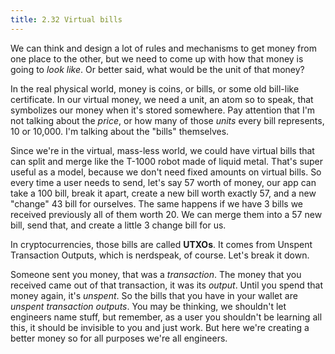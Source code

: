 ```yaml
---
title: 2.32 Virtual bills
---
```

We can think and design a lot of rules and mechanisms to get money from one place to the other, but we need to come up with how that money is going to *look like*. Or better said, what would be the unit of that money?

In the real physical world, money is coins, or bills, or some old bill-like certificate. In our virtual money, we need a unit, an atom so to speak, that symbolizes our money when it's stored somewhere. Pay attention that I'm not talking about the *price*, or how many of those *units* every bill represents, 10 or 10,000. I'm talking about the "bills" themselves.

Since we're in the virtual, mass-less world, we could have virtual bills that can split and merge like the T-1000 robot made of liquid metal. That's super useful as a model, because we don't need fixed amounts on virtual bills. So every time a user needs to send, let's say 57 worth of money, our app can take a 100 bill, break it apart, create a new bill worth exactly 57, and a new "change" 43 bill for ourselves. The same happens if we have 3 bills we received previously all of them worth 20. We can merge them into a 57 new bill, send that, and create a little 3 change bill for us. 

In cryptocurrencies, those bills are called **UTXOs**. It comes from Unspent Transaction Outputs, which is nerdspeak, of course. Let's break it down.

Someone sent you money, that was a *transaction*. The money that you received came out of that transaction, it was its *output*. Until you spend that money again, it's *unspent*. So the bills that you have in your wallet are *unspent transaction outputs*. You may be thinking, we shouldn't let engineers name stuff, but remember, as a user you shouldn't be learning all this, it should be invisible to you and just work. But here we're creating a better money so for all purposes we're all engineers.
